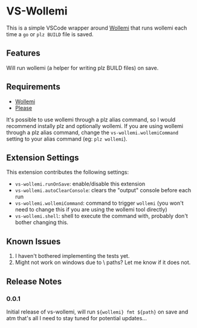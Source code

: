 # VS-Wollemi

This is a simple VSCode wrapper around [Wollemi](https://github.com/tcncloud/wollemi) that runs wollemi each time a `go` or `plz BUILD` file is saved.

## Features

Will run wollemi (a helper for writing plz BUILD files) on save.

## Requirements

- [Wollemi](https://github.com/tcncloud/wollemi)
- [Please](https://github.com/thought-machine/please)

It's possible to use wollemi through a plz alias command, so I would recommend instally plz and optionally wollemi.
If you are using wollemi through a plz alias command, change the `vs-wollemi.wollemiCommand` setting to your alias command (eg: `plz wollemi`).

## Extension Settings

This extension contributes the following settings:

- `vs-wollemi.runOnSave`: enable/disable this extension
- `vs-wollemi.autoClearConsole`: clears the "output" console before each run
- `vs-wollemi.wollemiCommand`: command to trigger `wollemi` (you won't need to change this if you are using the wollemi tool directly)
- `vs-wollemi.shell`: shell to execute the command with, probably don't bother changing this.

## Known Issues

1. I haven't bothered implementing the tests yet.
2. Might not work on windows due to \ paths? Let me know if it does not.

## Release Notes

### 0.0.1

Initial release of vs-wollemi, will run `${wollemi} fmt ${path}` on save and atm that's all I need to stay tuned for potential updates...

